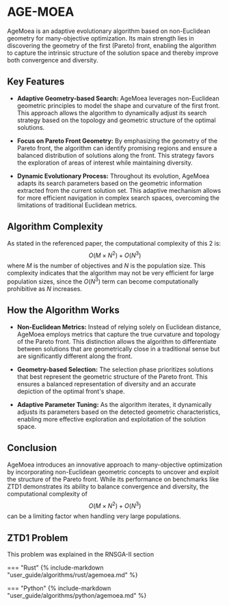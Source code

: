 # AGE-MOEA

AgeMoea is an adaptive evolutionary algorithm based on non-Euclidean geometry for many-objective optimization. Its main strength lies in discovering the geometry of the first (Pareto) front, enabling the algorithm to capture the intrinsic structure of the solution space and thereby improve both convergence and diversity.

## Key Features

- **Adaptive Geometry-based Search:**
  AgeMoea leverages non-Euclidean geometric principles to model the shape and curvature of the first front. This approach allows the algorithm to dynamically adjust its search strategy based on the topology and geometric structure of the optimal solutions.

- **Focus on Pareto Front Geometry:**
  By emphasizing the geometry of the Pareto front, the algorithm can identify promising regions and ensure a balanced distribution of solutions along the front. This strategy favors the exploration of areas of interest while maintaining diversity.

- **Dynamic Evolutionary Process:**
  Throughout its evolution, AgeMoea adapts its search parameters based on the geometric information extracted from the current solution set. This adaptive mechanism allows for more efficient navigation in complex search spaces, overcoming the limitations of traditional Euclidean metrics.

## Algorithm Complexity

As stated in the referenced paper, the computational complexity of this 2 is:
$$
O(M \times N^2) + O(N^3)
$$
where $M$ is the number of objectives and $N$ is the population size. This complexity indicates that the algorithm may not be very efficient for large population sizes, since the $O(N^3)$ term can become computationally prohibitive as $N$ increases.

## How the Algorithm Works

- **Non-Euclidean Metrics:**
  Instead of relying solely on Euclidean distance, AgeMoea employs metrics that capture the true curvature and topology of the Pareto front. This distinction allows the algorithm to differentiate between solutions that are geometrically close in a traditional sense but are significantly different along the front.

- **Geometry-based Selection:**
  The selection phase prioritizes solutions that best represent the geometric structure of the Pareto front. This ensures a balanced representation of diversity and an accurate depiction of the optimal front's shape.

- **Adaptive Parameter Tuning:**
  As the algorithm iterates, it dynamically adjusts its parameters based on the detected geometric characteristics, enabling more effective exploration and exploitation of the solution space.

## Conclusion

AgeMoea introduces an innovative approach to many-objective optimization by incorporating non-Euclidean geometric concepts to uncover and exploit the structure of the Pareto front. While its performance on benchmarks like ZTD1 demonstrates its ability to balance convergence and diversity, the computational complexity of $$O(M \times N^2) + O(N^3)$$ can be a limiting factor when handling very large populations.

## ZTD1 Problem

This problem was explained in the RNSGA-II section


=== "Rust"
    {% include-markdown "user_guide/algorithms/rust/agemoea.md" %}

=== "Python"
    {% include-markdown "user_guide/algorithms/python/agemoea.md" %}
